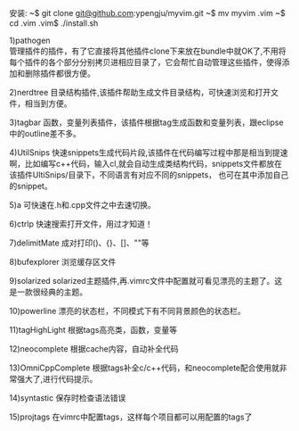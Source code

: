 安装:
	~$ git clone git@github.com:ypengju/myvim.git
	~$ mv myvim .vim
	~$ cd .vim
 .vim$ ./install.sh

1)pathogen	
管理插件的插件，有了它直接将其他插件clone下来放在bundle中就OK了,不用将每个插件的各个部分分别拷贝进相应目录了，它会帮忙自动管理这些插件，使得添加和删除插件都很方便。

2)nerdtree
目录结构插件,该插件帮助生成文件目录结构，可快速浏览和打开文件，相当到方便。

3)tagbar
函数，变量列表插件，该插件根据tag生成函数和变量列表，跟eclipse中的outline差不多。

4)UtilSnips
快速snippets生成代码片段,该插件在代码编写过程中那是相当到提速啊，比如编写c++代码，输入cl<Tag>,就会自动生成类结构代码，snippets文件都放在该插件UltiSnips/目录下，不同语言有对应不同的snippets， 也可在其中添加自己的snippet。

5)a
可快速在.h和.cpp文件之中去速切换。

6)ctrlp
快速搜索打开文件，用过才知道！

7)delimitMate
成对打印()、{}、[]、""等

8)bufexplorer
浏览缓存区文件

9)solarized
solarized主题插件,再.vimrc文件中配置就可看见漂亮的主题了。这是一款很经典的主题。

10)powerline
漂亮的状态栏，不同模式下有不同背景颜色的状态栏。

11)tagHighLight
根据tags高亮类，函数，变量等

12)neocomplete
根据cache内容，自动补全代码

13)OmniCppComplete
根据tags补全c/c++代码，和neocomplete配合使用就非常强大了,<C-x><C-O>进行代码提示。

14)syntastic
保存时检查语法错误

15)projtags
在vimrc中配置tags，这样每个项目都可以用配置的tags了
